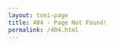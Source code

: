 ```yaml
---
layout: toni-page
title: 404 - Page Not Found!
permalink: /404.html
---
```

<html>
    <body>
        <span id="random-404"></span>
    </body>
</html>
<script>
    let possible = ["Congrats! You found the 404 page!","Mario + Rabbids® Kingdom Battle for Nintendo Switch is probably on sale!","Take this as an opportunity to drink some water!",'Trans rights!','Trans rights are human rights!',"Hey, at least you're not on Twitter!","This page doesn't exist, but existence is a construct made by our feeble human minds to make sense of the world around us, so it's okay.","You should've stayed in the boat!","Spunch bop took 40 benadryls!","All hail the dark lord of the twin moons!","All animals can scream!","Eat healthy and often!","Get 8 hours of sleep!","Take care of yourself!","This page is so fucking non-existent, it makes me wanna merge without looking!","Free Palestine!","Black lives matter!","Indev!","Testificates!","Witty comment!",'<span style="font-size:144;">Oops, you bwoke it.</span>',"See you around, Tony Hawk Underground!","Take this as an opportunity to clean your room!","Much like Cars 2, this page doesn't exist.","No matter how good I am at design, I'll never be proud!","Get your product phat!","More 404 splash texts to come soon!","According to all known laws of aviation, there is no way this page should be able to exist. The page, of course, was requested anyway, because toni.zone users don't care what pages exist or not."]
    let random404 = document.getElementById("random-404")
    random404.innerHTML = possible[Math.floor(Math.random()*possible.length)];
</script>